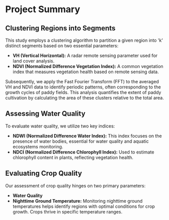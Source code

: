# Project Summary

## Clustering Regions into Segments

This study employs a clustering algorithm to partition a given region into 'k' distinct segments based on two essential parameters:

- **VH (Vertical Horizontal):** A radar remote sensing parameter used for land cover analysis.
- **NDVI (Normalized Difference Vegetation Index):** A common vegetation index that measures vegetation health based on remote sensing data.

Subsequently, we apply the Fast Fourier Transform (FFT) to the averaged VH and NDVI data to identify periodic patterns, often corresponding to the growth cycles of paddy fields. This analysis quantifies the extent of paddy cultivation by calculating the area of these clusters relative to the total area.

## Assessing Water Quality

To evaluate water quality, we utilize two key indices:

- **NDWI (Normalized Difference Water Index):** This index focuses on the presence of water bodies, essential for water quality and aquatic ecosystems monitoring.
- **NDCI (Normalized Difference Chlorophyll Index):** Used to estimate chlorophyll content in plants, reflecting vegetation health.

## Evaluating Crop Quality

Our assessment of crop quality hinges on two primary parameters:

- **Water Quality**
- **Nighttime Ground Temperature:** Monitoring nighttime ground temperatures helps identify regions with optimal conditions for crop growth. Crops thrive in specific temperature ranges.

